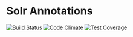 # Solr Annotations

[![Build Status](https://travis-ci.com/refinery29/solr-annotations.svg?token=h3ZPfsxnTizHZjCgW4bJ)](https://travis-ci.com/refinery29/solr-annotations)
[![Code Climate](https://codeclimate.com/repos/568dd0a2d93bb40bf500149c/badges/c0b169c2c900660f434f/gpa.svg)](https://codeclimate.com/repos/568dd0a2d93bb40bf500149c/feed)
[![Test Coverage](https://codeclimate.com/repos/568dd0a2d93bb40bf500149c/badges/c0b169c2c900660f434f/coverage.svg)](https://codeclimate.com/repos/568dd0a2d93bb40bf500149c/coverage)
